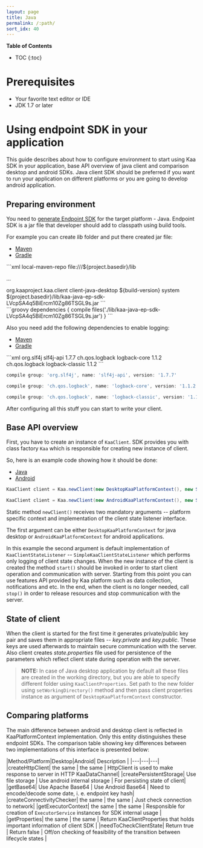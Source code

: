 ```yaml
---
layout: page
title: Java
permalink: /:path/
sort_idx: 40
---
```


**Table of Contents**

* TOC
{:toc}

# Prerequisites 

- Your favorite text editor or IDE
- JDK 1.7 or later

# Using endpoint SDK in your application

This guide describes about how to configure environment to start using Kaa SDK in your application, base API overview of java client and comparison desktop and android SDKs. 
Java client SDK should be preferred if you want to run your application on different platforms or you are going to develop android application.

## Preparing environment 

You need to [generate Endpoint SDK](Getting-started#generate-sdk) for the target platform - Java. Endpoint SDK is a jar file that developer should add to classpath using build tools.

For example you can create _lib_ folder and put there created jar file:
<ul class="nav nav-tabs">
  <li class="active"><a data-toggle="tab" href="#maven-sdk">Maven</a></li>
  <li><a data-toggle="tab" href="#gradle-sdk">Gradle</a></li>
</ul>

<div class="tab-content">

<div id="maven-sdk" class="tab-pane fade in active" markdown="1">
```xml
<repositories>
    <repository>
        <id>local-maven-repo</id>
        <url>file:///${project.basedir}/lib</url>
    </repository>
</repositories>

... 

<dependency>
    <groupId>org.kaaproject.kaa.client</groupId>
    <artifactId>client-java-desktop</artifactId>
    <version>${build-version}</version>
    <scope>system</scope>
    <systemPath>${project.basedir}/lib/kaa-java-ep-sdk-LVcpSA4q5BiErcm10Zg86TSGL9s.jar</systemPath>
</dependency>
```  
</div>
<div id="gradle-sdk" class="tab-pane fade" markdown="1">
```groovy
dependencies {
   compile  files('./lib/kaa-java-ep-sdk-LVcpSA4q5BiErcm10Zg86TSGL9s.jar')
}
```
</div>
</div>

Also you need add the following dependencies to enable logging:

<ul class="nav nav-tabs">
  <li class="active"><a data-toggle="tab" href="#Maven">Maven</a></li>
  <li><a data-toggle="tab" href="#Gradle">Gradle</a></li>
</ul>

<div class="tab-content">

<div id="Maven" class="tab-pane fade in active" markdown="1">
```xml
<dependency>
    <groupId>org.slf4j</groupId>
    <artifactId>slf4j-api</artifactId>
    <version>1.7.7</version>
</dependency>

<dependency>
    <groupId>ch.qos.logback</groupId>
    <artifactId>logback-core</artifactId>
    <version>1.1.2</version>
</dependency>

<dependency>
    <groupId>ch.qos.logback</groupId>
    <artifactId>logback-classic</artifactId>
    <version>1.1.2</version>
</dependency>
```  
</div>
<div id="Gradle" class="tab-pane fade" markdown="1">

```groovy
compile group: 'org.slf4j', name: 'slf4j-api', version: '1.7.7'

compile group: 'ch.qos.logback', name: 'logback-core', version: '1.1.2'

compile group: 'ch.qos.logback', name: 'logback-classic', version: '1.1.2'
```
</div>
</div>

After configuring all this stuff you can start to write your client.


## Base API overview

First, you have to create an instance of `KaaClient`. SDK provides you with class factory  `Kaa` which is responsible for creating new instance of client.

So, here is an example code showing how it should be done:

<ul class="nav nav-tabs">
  <li class="active"><a data-toggle="tab" href="#java">Java</a></li>
  <li><a data-toggle="tab" href="#android">Android</a></li>
</ul>


<div class="tab-content">
<div id="java" class="tab-pane fade in active" markdown="1">

```java
KaaClient client = Kaa.newClient(new DesktopKaaPlatformContext(), new SimpleKaaClientStateListener());
```
</div>

<div id="android" class="tab-pane fade" markdown="1">

```java
KaaClient client = Kaa.newClient(new AndroidKaaPlatformContext(), new SimpleKaaClientStateListener());
```
</div>
</div>

Static method `newClient()` receives two mandatory arguments -- platform specific context and 
implementation of the client state listener interface.

The first argument can be either `DesktopKaaPlatformContext` for java desktop or `AndroidKaaPlatformContext` for android applications.

In this example the second argument is default implementation of `KaaClientStateListener` -- `SimpleKaaClientStateListener` which performs only logging of client state changes. 
When the new instance of the client is created the method `start()` should be invoked in order to start client operation and communication with server. Starting from this point you can use 
features API provided by Kaa platform such as data collection, notifications and etc. In the end, when the client is no longer needed, call `stop()` in order to release resources and stop 
communication with the server.
 
## State of client
When the client is started for the first time it generates private/public key pair and saves them in appropriate files -- _key.private_ and _key.public_.
These keys are used afterwards to maintain secure communication with the server.
Also client creates _state.properties_ file used for persistence of the parameters which reflect client state during operation with the server.

>**NOTE:** In case of Java desktop application by default all these files are created in the working directory, but you are able to specify different folder using `KaaClientProperties`. 
Set path to the new folder using `setWorkingDirectory()` method and then pass client properties instance as argument of `DesktopKaaPlatformContext` constructor.
    

## Comparing platforms
The main difference between android and desktop client is reflected in KaaPlatformContext implementation. Only this entity distinguishes these endpoint SDKs.
The comparison table showing key differences between two implementations of this interface is presented below:

|Method/Platform|Desktop|Android| Description |
|---|---|---|
|createHttpClient| the same | the same  | HttpClient is used to make response to server in HTTP KaaDataChannel|
|createPersistentStorage|  Use file storage | Use android internal storage | For persisting state of client|
|getBase64|  Use Apache Base64 |  Use Android Base64 | Need to encode/decode some date, i. e. endpoint key hash|
|createConnectivityChecker|  the same  |  the same | Just check connection to network|
|getExecutorContext| the same  | the same  | Responsible for creation of `ExecutorService` instances for SDK internal usage |
|getProperties| the same  | the same  | Return KaaClientProperties that holds important information of client SDK | 
|needToCheckClientState| Return true  | Return false | Off/on checking of feasibility of the transition between lifecycle states |




